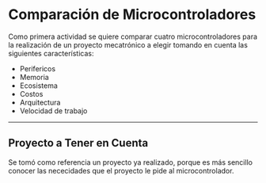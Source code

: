 # Comparación de Microcontroladores

Como primera actividad se quiere comparar cuatro microcontroladores para la realización de un proyecto mecatrónico a elegir tomando en cuenta las siguientes características:

- Perifericos
- Memoria
- Ecosistema
- Costos
- Arquitectura
- Velocidad de trabajo
  
---

## Proyecto a Tener en Cuenta


Se tomó como referencia un proyecto ya realizado, porque es más sencillo conocer las nececidades que el proyecto le pide al microcontrolador.
